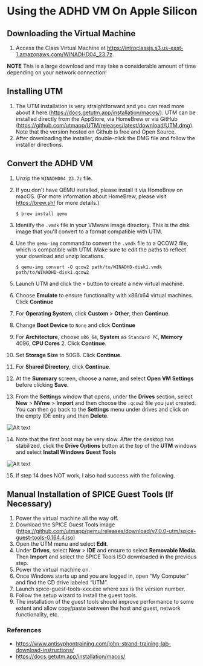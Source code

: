 # Using the ADHD VM On Apple Silicon
## Downloading the Virtual Machine
1. Access the Class Virtual Machine at https://introclassjs.s3.us-east-1.amazonaws.com/WINADHD04_23.7z.  

**NOTE** This is a large download and may take a considerable amount of time depending on your network connection!

## Installing UTM
1. The UTM installation is very straightforward and you can read more about it here (https://docs.getutm.app/installation/macos/).  UTM can be installed directly from the AppStore, via HomeBrew or via GitHub (https://github.com/utmapp/UTM/releases/latest/download/UTM.dmg).  Note that the version hosted on Github is free and Open Source. 
2. After downloading the installer, double-click the DMG file and follow the installer directions. 
## Convert the ADHD VM 
1. Unzip the `WINADHD04_23.7z` file. 
2. If you don't have QEMU installed, please install it via HomeBrew on macOS.  (For more information about HomeBrew, please visit https://brew.sh/ for more details.)
   
   `$ brew install qemu`
3. Identify the `.vmdk` file in your VMware image directory. This is the disk image that you'll convert to a format compatible with UTM.
4. Use the `qemu-img` command to convert the `.vmdk` file to a QCOW2 file, which is compatible with UTM.  Make sure to edit the paths to reflect your download and unzip locations.

   `$ qemu-img convert -O qcow2 path/to/WINADHD-disk1.vmdk path/to/WINADHD-disk1.qcow2`
5. Launch UTM and click the `+` button to create a new virtual machine.
6. Choose **Emulate** to ensure functionality with x86/x64 virtual machines. Click **Continue**
7. For **Operating System**, click **Custom** > **Other**, then **Continue**. 
8. Change **Boot Device** to `None` and click **Continue**
9. For **Architecture**, choose `x86_64`, **System** as `Standard PC`, **Memory** 4096, **CPU Cores** 2.  Click **Continue**. 
10. Set **Storage Size** to 50GB. Click **Continue**. 
11. For **Shared Directory**, click **Continue**. 
12. At the **Summary** screen, choose a name, and select **Open VM Settings** before clicking **Save**. 
13. From the **Settings** window that opens, under the **Drives** section, select **New** > **NVme** > **Import** and then choose the `.qcow2` file you just created. You can then go back to the **Settings** menu under drives and click on the empty IDE entry and then **Delete**. 

![Alt text](https://github.com/n3tl0kr/BlueTeam/blob/main/assets/utm_1.png)

14. Note that the first boot may be very slow.  After the desktop has stabilized, click the **Drive Options** button at the top of the **UTM** windows and select **Install Windows Guest Tools** 

![Alt text](https://github.com/n3tl0kr/BlueTeam/blob/main/assets/utm_2.png)

15. If step 14 does NOT work, I also had success with the following.

## Manual Installation of SPICE Guest Tools (If Necessary)
1. Power the virtual machine all the way off.
2. Download the SPICE Guest Tools image (https://github.com/utmapp/qemu/releases/download/v7.0.0-utm/spice-guest-tools-0.164.4.iso)
3. Open the UTM menu and select **Edit**.
4. Under **Drives**, select **New** > **IDE** and ensure to select **Removable Media**.  Then **Import** and select the SPICE Tools ISO downloaded in the previous step.
5. Power the virtual machine on.
6. Once Windows starts up and you are logged in, open “My Computer” and find the CD drive labeled “UTM”.
7. Launch spice-guest-tools-xxx.exe where xxx is the version number.
8. Follow the setup wizard to install the guest tools.
9. The installation of the guest tools should improve performance to some extent and allow copy/paste between the host and guest, network functionality, etc.

### References
* https://www.antisyphontraining.com/john-strand-training-lab-download-instructions/
* https://docs.getutm.app/installation/macos/
